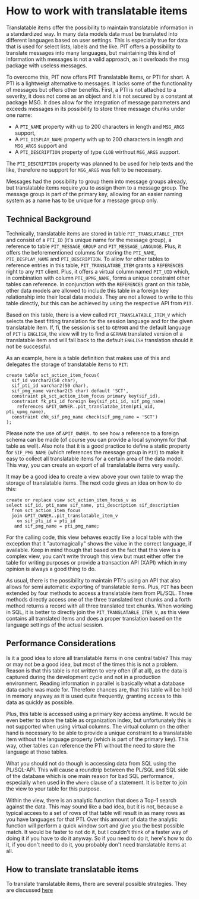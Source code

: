 # How to work with translatable items
Translatable items offer the possibility to maintain translatable information in a standardized way. In many data models data must be translated into different languages based on user settings. This is especially true for data that is used for select lists, labels and the like. PIT offers a possibility to translate messages into many languages, but maintaining this kind of information with messages is not a valid approach, as it overloads the msg package with useless messages.

To overcome this, PIT now offers PIT Translatable Items, or PTI for short. A PTI is a lightweigt alternative to messages. It lacks some of the functionality of messages but offers other benefits. First, a PTI is not attached to a severity, it does not come as an object and it is not secured by a constant at package MSG. It does allow for the integration of message parameters and exceeds messages in its possibility to store three message chunks under one name:

- A `PTI_NAME` property with up to 200 characters in length and `MSG_ARGS` support,
- A `PTI_DISPLAY_NAME` property with up to 200 characters in length and `MSG_ARGS` support and
- A `PTI_DESCRIPTION` property of type `CLOB` wirthout `MSG_ARGS` support.

The `PTI_DESCRIPTION` property was planned to be used for help texts and the like, therefore no support for `MSG_ARGS` was felt to be necessary.

Messages had the possibility to group them into message groups already, but translatable items require you to assign them to a message group. The message group is part of the primary key, allowing for an easier naming system as a name has to be unique for a message group only.


## Technical Background
Technically, translatable items are stored in table `PIT_TRANSLATABLE_ITEM` and consist of a `PTI_ID` (it's unique name for the message group),  a reference to table `PIT_MESSAGE_GROUP` and `PIT_MESSAGE_LANGUAGE`. Plus, it offers the beforementioned columns for storing the `PTI_NAME`, `PTI_DISPLAY_NAME` and `PTI_DESCRIPTION`. To allow for other tables to reference entries in this table, `PIT_TRANSLATABE_ITEM` grants a `REFERENCES` right to any `PIT` client. Plus, it offers a virtual column named `PIT_UID` which, in combination with column `PTI_UPMG_NAME`, forms a unique constraint other tables can reference. In conjunction with the `REFERENCES` grant on this table, other data models are allowed to include this table in a foreign key relationship into their local data models. They are not allowed to write to this table directly, but this can be achieved by using the respective API from `PIT`.

Based on this table, there is a view called `PIT_TRANSLATABLE_ITEM_V` which selects the best fitting translation for the session language and for the given translatable item. If, fi, the session is set to `GERMAN` and the default language of `PIT` is `ENGLISH`, the view will try to find a `GERMAN` translated version of a translatable item and will fall back to the default `ENGLISH` translation should it not be successful.

As an example, here is a table definition that makes use of this and delegates the storage of translatable items to `PIT`:

```
create table sct_action_item_focus(
  sif_id varchar2(50 char),
  sif_pti_id varchar2(50 char),
  sif_pmg_name varchar2(5 char) default 'SCT',
  constraint pk_sct_action_item_focus primary key(sif_id),
  constraint fk_pti_id foreign key(sif_pti_id, sif_pmg_name)
    references &PIT_OWNER..pit_translatabe_item(pti_uid, pti_upmg_name),
  constraint chk_sif_pmg_name check(sif_pmg_name = 'SCT')
);
```

Please note the use of `&PIT_OWNER.` to see how a reference to a foreign schema can be made (of course you can provide a local synonym for that table as well). Also note that it is a good practice to define a static property for `SIF_PMG_NAME` (which references the message group in `PIT`) to make it easy to collect all translatable items for a certain area of the data model. This way, you can create an export of all translatable items very easily.

It may be a good idea to create a view above your own table to wrap the storage of translatable items. The next code gives an idea on how to do this:

```
create or replace view sct_action_item_focus_v as
select sif_id, pti_name sif_name, pti_description sif_description
  from sct_action_item_focus
  join &PIT_OWNER..pit_translatable_item_v
    on sif_pti_id = pti_id
   and sif_pmg_name = pti_pmg_name;
```

For the calling code, this view behaves exactly like a local table with the exception that it "automagically" shows the value in the correct language, if available. Keep in mind though that based on the fact that this view is a complex view, you can't write through this view but must either offer the table for writing purposes or provide a transaction API (XAPI) which in my opinion is always a good thing to do.

As usual, there is the possibility to maintain PTI's using an API that also allows for semi automatic exporting of translatable items. Plus, `PIT` has been extended by four methods to access a translatable item from PL/SQL. Three methods directly access one of the three translated text chunks and a forth method returns a record with all three translated text chunks. When working in SQL, it is better to directly join the `PIT_TRANSLATABLE_ITEM_V`, as this view contains all translated items and does a proper translation based on the language settings of the actual session.

## Performance Considerations

Is it a good idea to store all translatable items in one central table? This may or may not be a good idea, but most of the times this is not a problem. Reason is that this table is not written to very often (if at all), as the data is captured during the development cycle and not in a production environment. Reading information in parallel is basically what a database data cache was made for. Therefore chances are, that this table will be held in memory anyway as it is used quite frequently, granting access to this data as quickly as possible.

Plus, this table is accessed using a primary key access anytime. It would be even better to store the table as organization index, but unfortunately this is not supported when using virtual columns. The virtual column on the other hand is necessary to be able to provide a unique constraint to a translatable item without the language property (which is part of the primary key). This way, other tables can reference the PTI without the need to store the language at those tables.

What you should not do though is accessing data from SQL using the PL/SQL-API. This will cause a roundtrip between the PL/SQL and SQL side of the database which is one main reason for bad SQL performance, especially when used in the `where` clause of a statement. It is better to join the view to your table for this purpose.

Within the view, there is an analytic function that does a Top-1 search against the data. This may sound like a bad idea, but it is not, because a typical accees to a set of rows of that table will result in as many rows as you have languages for that PTI. Over this amount of data the analytic function will perform a quick window sort and give you the best possible match. It would be faster to not do it, but I couldn't think of a faster way of doing it if you have to do it anyway. So if you need to do it, here's how to do it, if you don't need to do it, you probably don't need translatable items at all.

## How to translate translatable items

To translate translatable items, there are several possible strategies. They are discussed [here](https://github.com/j-sieben/PIT/blob/master/Doc/translating_messages.md)
